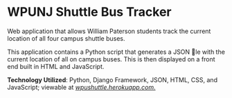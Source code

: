 # WPUNJ Shuttle Bus Tracker
Web application that allows William Paterson students track the current location of all four
campus shuttle buses.

This application contains a Python script that generates a JSON le with the current location of
all on campus buses. This is then displayed on a front end built in HTML and JavaScript.

__Technology Utilized__: Python, Django Framework, JSON, HTML, CSS, and JavaScript; viewable at _[wpushuttle.herokuapp.com.](wpushuttle.herokuapp.com)_

